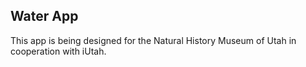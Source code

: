 ## Water App

This app is being designed for the Natural History Museum of Utah in cooperation with iUtah.
